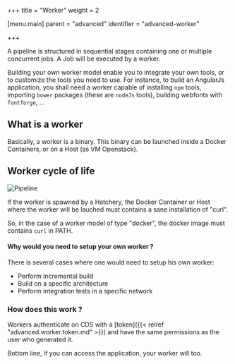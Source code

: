 +++
title = "Worker"
weight = 2

[menu.main]
parent = "advanced"
identifier = "advanced-worker"

+++

A pipeline is structured in sequential stages containing one or multiple concurrent jobs. A Job will be executed by a worker.

Building your own worker model enable you to integrate your own tools, or to customize the tools you need to use. For instance, to build an AngularJs application, you shall need a worker capable of installing `npm` tools, importing `bower` packages (these are `nodeJs` tools), building webfonts with `fontforge`, ...

## What is a worker

Basically, a worker is a binary. This binary can be launched inside a Docker Containers, or on a Host (as VM Openstack).

## Worker cycle of life

![Pipeline](/images/concepts_worker_flow.png)

If the worker is spawned by a Hatchery, the Docker Container or Host where the worker will be lauched must contains a sane installation of "curl".

So, in the case of a worker model of type "docker", the docker image must contains `curl` in PATH.

#### Why would you need to setup your own worker ?

There is several cases where one would need to setup his own worker:

 * Perform incremental build
 * Build on a specific architecture
 * Perform integration tests in a specific network

### How does this work ?

Workers authenticate on CDS with a [token]({{< relref "advanced.worker.token.md" >}}) and have the same permissions as the user who generated it.

Bottom line, if you can access the application, your worker will too.
